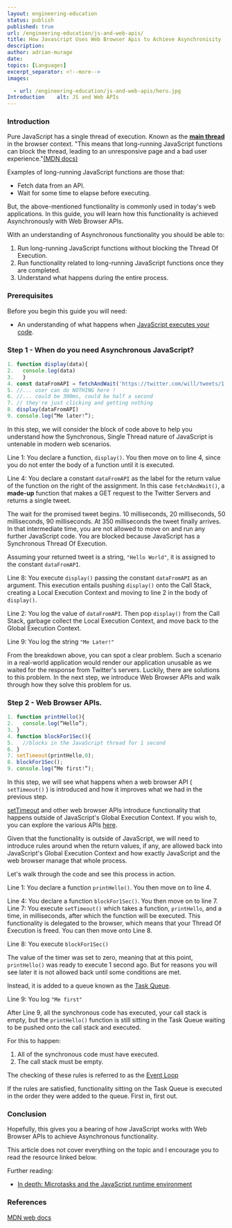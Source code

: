 ```yaml
---
layout: engineering-education
status: publish
published: true
url: /engineering-education/js-and-web-apis/
title: How Javascript Uses Web Browser Apis to Achieve Asynchronisity
description: 
author: adrian-murage
date: 
topics: [Languages]
excerpt_separator: <!--more-->
images:

  - url: /engineering-education/js-and-web-apis/hero.jpg
Introduction    alt: JS and Web APIs
---
```

### Introduction
Pure JavaScript has a single thread of execution. Known as the [**main thread**](https://developer.mozilla.org/en-US/docs/Glossary/main_thread) in the browser context. "This means that long-running JavaScript functions can block the thread, leading to an unresponsive page and a bad user experience."[(MDN docs)](https://developer.mozilla.org/en-US/docs/Glossary/main_thread)

Examples of long-running JavaScript functions are those that:
- Fetch data from an API.
- Wait for some time to elapse before executing.

But, the above-mentioned functionality is commonly used in today's web applications. In this guide, you will learn how this functionality is achieved Asynchronously with Web Browser APIs.

With an understanding of Asynchronous functionality you should be able to:
1. Run long-running JavaScript functions without blocking the Thread Of Execution.
2. Run functionality related to long-running JavaScript functions once they are completed.
3. Understand what happens during the entire process.

### Prerequisites
Before you begin this guide you will need:
- An understanding of what happens when [JavaScript executes your code](/engineering-education/js-execution-under-the-hood/).

### Step 1 - When do you need Asynchronous JavaScript?
```JavaScript
1. function display(data){
2.   console.log(data)
3.   } 
4. const dataFromAPI = fetchAndWait('https://twitter.com/will/tweets/1')
5. //... user can do NOTHING here !
6. //... could be 300ms, could be half a second
7. // they're just clicking and getting nothing
8. display(dataFromAPI)
9. console.log(“Me later!”);
```
In this step, we will consider the block of code above to help you understand how the Synchronous, Single Thread nature of JavaScript is untenable in modern web scenarios.

Line 1: You declare a function, `display()`. You then move on to line 4, since you do not enter the body of a function until it is executed.

Line 4: You declare a constant `dataFromAPI` as the label for the return value of the function on the right of the assignment. In this case `fetchAndWait()`, a **made-up** function that makes a GET request to the Twitter Servers and returns a single tweet.

The wait for the promised tweet begins. 10 milliseconds, 20 milliseconds, 50 milliseconds, 90 milliseconds. At 350 milliseconds the tweet finally arrives. In that intermediate time, you are not allowed to move on and run any further JavaScript code. You are blocked because JavaScript has a Synchronous Thread Of Execution.

Assuming your returned tweet is a string, `"Hello World"`, it is assigned to the constant `dataFromAPI`.

Line 8:  You execute `display()` passing the constant `dataFromAPI` as an argument. This execution entails pushing `display()` onto the Call Stack, creating a Local Execution Context and moving to line 2 in the body of `display()`.

Line 2: You log the value of `dataFromAPI`. Then pop `display()` from the Call Stack, garbage collect the Local Execution Context, and move back to the Global Execution Context.

Line 9: You log the string `"Me Later!"`

From the breakdown above, you can spot a clear problem. Such a scenario in a real-world application would render our application unusable as we waited for the response from Twitter's servers. Luckily, there are solutions to this problem. In the next step, we introduce Web Browser APIs and walk through how they solve this problem for us.

### Step 2 - Web Browser APIs.
```JavaScript
1. function printHello(){
2.   console.log(“Hello”);
3. }
4. function blockFor1Sec(){
5.   //blocks in the JavaScript thread for 1 second
6. }
7. setTimeout(printHello,0);
8. blockFor1Sec();
9. console.log(“Me first!”);
```
In this step, we will see what happens when a web browser API ( `setTimeout()` ) is introduced and how it improves what we had in the previous step.

[setTimeout](https://developer.mozilla.org/en-US/docs/Web/API/WindowOrWorkerGlobalScope/setTimeout) and other web browser APIs introduce functionality that happens outside of JavaScript's Global Execution Context. If you wish to, you can explore the various APIs [here](https://developer.mozilla.org/en-US/docs/Web/API).

Given that the functionality is outside of JavaScript, we will need to introduce rules around when the return values, if any, are allowed back into JavaScript's Global Execution Context and how exactly JavaScript and the web browser manage that whole process.

Let's walk through the code and see this process in action.

Line 1: You declare a function `printHello()`. You then move on to line 4.

Line 4: You declare a function `blockFor1Sec()`. You then move on to line 7.
Line 7: You execute `setTimeout()` which takes a function, `printHello`, and a time, in milliseconds, after which the function will be executed. This functionality is delegated to the browser, which means that your Thread Of Execution is freed. You can then move onto Line 8.

Line 8: You execute `blockFor1Sec()`

The value of the timer was set to zero, meaning that at this point, `printHello()` was ready to execute 1 second ago. But for reasons you will see later it is not allowed back until some conditions are met.

Instead, it is added to a queue known as the [Task Queue](https://developer.mozilla.org/en-US/docs/Web/API/HTML_DOM_API/Microtask_guide).

Line 9: You log `"Me first"`

After Line 9, all the synchronous code has executed, your call stack is empty, but the `printHello()` function is still sitting in the Task Queue waiting to be pushed onto the call stack and executed.

For this to happen:
1. All of the synchronous code must have executed.
2. The call stack must be empty.

The checking of these rules is referred to as the [Event Loop](https://developer.mozilla.org/en-US/docs/Web/JavaScript/EventLoop)

If the rules are satisfied, functionality sitting on the Task Queue is executed in the order they were added to the queue. First in, first out.

### Conclusion

Hopefully, this gives you a bearing of how JavaScript works with Web Browser APIs to achieve Asynchronous functionality. 

This article does not cover everything on the topic and I encourage you to read the resource linked below.

Further reading:
- [In depth: Microtasks and the JavaScript runtime environment](https://developer.mozilla.org/en-US/docs/Web/API/HTML_DOM_API/Microtask_guide/In_depth)

### References
[MDN web docs](https://developer.mozilla.org/en-US/)
